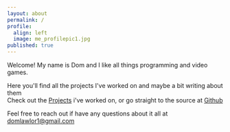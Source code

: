 ```yaml
---
layout: about
permalink: /
profile:
  align: left
  image: me_profilepic1.jpg
published: true
---
```


Welcome! My name is Dom and I like all things programming and video games.   

Here you'll find all the projects I've worked on and maybe a bit writing about them  
Check out the [Projects](https://domlawlor.com/projects) i've worked on,  or go straight to the source at [Github](https://github.com/domlawlor)

Feel free to reach out if have any questions about it all at domlawlor1@gmail.com